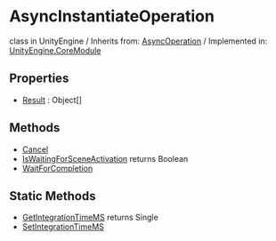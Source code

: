 # AsyncInstantiateOperation
class in UnityEngine
 / Inherits from: <a href="https://docs.unity3d.com/6000.0/Documentation/ScriptReference/AsyncOperation.html">AsyncOperation</a> / Implemented in: <a href="https://docs.unity3d.com/6000.0/Documentation/ScriptReference/UnityEngine.CoreModule.html">UnityEngine.CoreModule</a>
## Properties
- <a href="https://docs.unity3d.com/6000.0/Documentation/ScriptReference/AsyncInstantiateOperation-Result.html">Result</a> : Object[]
## Methods
- <a href="https://docs.unity3d.com/6000.0/Documentation/ScriptReference/AsyncInstantiateOperation.Cancel.html">Cancel</a>
- <a href="https://docs.unity3d.com/6000.0/Documentation/ScriptReference/AsyncInstantiateOperation.IsWaitingForSceneActivation.html">IsWaitingForSceneActivation</a> returns Boolean
- <a href="https://docs.unity3d.com/6000.0/Documentation/ScriptReference/AsyncInstantiateOperation.WaitForCompletion.html">WaitForCompletion</a>
## Static Methods
- <a href="https://docs.unity3d.com/6000.0/Documentation/ScriptReference/AsyncInstantiateOperation.GetIntegrationTimeMS.html">GetIntegrationTimeMS</a> returns Single
- <a href="https://docs.unity3d.com/6000.0/Documentation/ScriptReference/AsyncInstantiateOperation.SetIntegrationTimeMS.html">SetIntegrationTimeMS</a>
